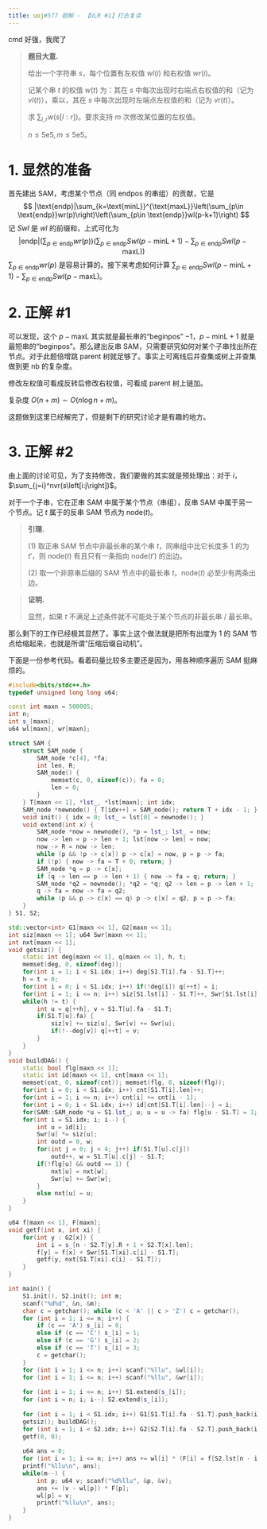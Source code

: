 ```yaml
---
title: uoj#577 题解 - 【ULR #1】打击复读
---
```


cmd 好强，我爬了

> **题目大意.**
>
> 给出一个字符串 $s$，每个位置有左权值 $wl(i)$ 和右权值 $wr(i)$。
>
> 记某个串 $t$ 的权值 $w(t)$ 为：其在 $s$ 中每次出现时右端点右权值的和（记为 $vl(t)$），乘以，其在 $s$ 中每次出现时左端点左权值的和（记为 $vr(t)$）。
>
> 求 $\sum_{l,r}w(s\left[l:r\right])$。要求支持 $m$ 次修改某位置的左权值。
>
> $n\le 5\text{e}5,m\le 5\text{e}5$。

# 1. 显然的准备

首先建出 SAM，考虑某个节点（同 endpos 的串组）的贡献，它是
$$
|\text{endp}|\sum_{k=\text{minL}}^{\text{maxL}}\left(\sum_{p\in \text{endp}}wr(p)\right)\left(\sum_{p\in \text{endp}}wl(p-k+1)\right)
$$
记 $Swl$ 是 $wl$ 的前缀和，上式可化为
$$
|\text{endp}|\left(\sum_{p\in\text{endp}}wr(p)\right)\left(\sum_{p\in\text{endp}}Swl(p-\text{minL}+1)-\sum_{p\in\text{endp}}Swl(p-\text{maxL})\right)
$$
$\sum_{p\in\text{endp}}wr(p)$ 是容易计算的。接下来考虑如何计算 $\sum_{p\in\text{endp}}Swl(p-\text{minL}+1)-\sum_{p\in\text{endp}}Swl(p-\text{maxL})$。

# 2. 正解 #1

可以发现，这个 $p-\text{maxL}$ 其实就是最长串的“beginpos” $-1$，$p-\text{minL}+1$ 就是最短串的“beginpos”。那么建出反串 SAM，只需要研究如何对某个子串找出所在节点。对于此题倍增跳 parent 树就足够了。事实上可离线后并查集或树上并查集做到更 nb 的复杂度。

修改左权值可看成反转后修改右权值，可看成 parent 树上链加。

复杂度 $O(n+m)\sim O(n\log n + m)$。

这题做到这里已经解完了，但是剩下的研究讨论才是有趣的地方。

# 3. 正解 #2

由上面的讨论可见，为了支持修改，我们要做的其实就是预处理出：对于 $i$，$\sum_{j=i}^nvr(s\left[i:j\right])$。

对于一个子串，它在正串 SAM 中属于某个节点（串组），反串 SAM 中属于另一个节点。记 $t$ 属于的反串 SAM 节点为 $\text{node}(t)$。

> **引理.**
>
> (1) 取正串 SAM 节点中非最长串的某个串 $t$，同串组中比它长度多 $1$ 的为 $t'$，则 $\text{node}(t)$ 有且只有一条指向 $\text{node}(t')$ 的出边。
>
> (2) 取一个非原串后缀的 SAM 节点中的最长串 $t$。$\text{node}(t)$ 必至少有两条出边。

> **证明.**
>
> 显然，如果 $t$ 不满足上述条件就不可能处于某个节点的非最长串 / 最长串。

那么剩下的工作已经极其显然了。事实上这个做法就是把所有出度为 $1$ 的 SAM 节点给缩起来，也就是所谓“压缩后缀自动机”。

下面是一份参考代码。看着码量比较多主要还是因为，用各种顺序遍历 SAM 挺麻烦的。

```cpp
#include<bits/stdc++.h>
typedef unsigned long long u64;

const int maxn = 500005;
int n;
int s_[maxn];
u64 wl[maxn], wr[maxn];

struct SAM {
    struct SAM_node {
        SAM_node *c[4], *fa;
        int len, R;
        SAM_node() {
            memset(c, 0, sizeof(c)); fa = 0;
            len = 0;
        }
    } T[maxn << 1], *lst_, *lst[maxn]; int idx;
    SAM_node *newnode() { T[idx++] = SAM_node(); return T + idx - 1; }
    void init() { idx = 0; lst_ = lst[0] = newnode(); }
    void extend(int x) {
        SAM_node *now = newnode(), *p = lst_; lst_ = now;
        now -> len = p -> len + 1; lst[now -> len] = now;
        now -> R = now -> len;
        while (p && !p -> c[x]) p -> c[x] = now, p = p -> fa;
        if (!p) { now -> fa = T + 0; return; }
        SAM_node *q = p -> c[x];
        if (q -> len == p -> len + 1) { now -> fa = q; return; }
        SAM_node *q2 = newnode(); *q2 = *q; q2 -> len = p -> len + 1;
        q -> fa = now -> fa = q2;
        while (p && p -> c[x] == q) p -> c[x] = q2, p = p -> fa;
    }
} S1, S2;

std::vector<int> G1[maxn << 1], G2[maxn << 1];
int siz[maxn << 1]; u64 Swr[maxn << 1];
int nxt[maxn << 1];
void getsiz() {
	static int deg[maxn << 1], q[maxn << 1], h, t;
	memset(deg, 0, sizeof(deg));
	for(int i = 1; i < S1.idx; i++) deg[S1.T[i].fa - S1.T]++;
	h = t = 0;
	for(int i = 0; i < S1.idx; i++) if(!deg[i]) q[++t] = i;
	for(int i = 1; i <= n; i++) siz[S1.lst[i] - S1.T]++, Swr[S1.lst[i] - S1.T] += wr[i];
	while(h != t) {
		int u = q[++h], v = S1.T[u].fa - S1.T;
		if(S1.T[u].fa) {
			siz[v] += siz[u], Swr[v] += Swr[u];
			if(!--deg[v]) q[++t] = v;
		}
	}
}
void buildDAG() {
	static bool flg[maxn << 1];
	static int id[maxn << 1], cnt[maxn << 1];
	memset(cnt, 0, sizeof(cnt)); memset(flg, 0, sizeof(flg));
	for(int i = 0; i < S1.idx; i++) cnt[S1.T[i].len]++;
	for(int i = 1; i <= n; i++) cnt[i] += cnt[i - 1];
	for(int i = 0; i < S1.idx; i++) id[cnt[S1.T[i].len]--] = i;
	for(SAM::SAM_node *u = S1.lst_; u; u = u -> fa) flg[u - S1.T] = 1;
	for(int i = S1.idx; i; i--) {
		int u = id[i];
		Swr[u] *= siz[u];
		int outd = 0, w;
		for(int j = 0; j < 4; j++) if(S1.T[u].c[j])
			outd++, w = S1.T[u].c[j] - S1.T;
		if(!flg[u] && outd == 1) {
			nxt[u] = nxt[w];
			Swr[u] += Swr[w];
		}
		else nxt[u] = u;
	}
}

u64 f[maxn << 1], F[maxn];
void getf(int x, int xi) {
	for(int y : G2[x]) {
		int i = s_[n - S2.T[y].R + 1 + S2.T[x].len];
		f[y] = f[x] + Swr[S1.T[xi].c[i] - S1.T];
		getf(y, nxt[S1.T[xi].c[i] - S1.T]);
	}
}

int main() {
	S1.init(), S2.init(); int m; 
	scanf("%d%d", &n, &m);
	char c = getchar(); while (c < 'A' || c > 'Z') c = getchar();
	for (int i = 1; i <= n; i++) {
		if (c == 'A') s_[i] = 0;
		else if (c == 'C') s_[i] = 1;
		else if (c == 'G') s_[i] = 2;
		else if (c == 'T') s_[i] = 3;
		c = getchar();
	}
	for (int i = 1; i <= n; i++) scanf("%llu", &wl[i]);
	for (int i = 1; i <= n; i++) scanf("%llu", &wr[i]);
	
	for (int i = 1; i <= n; i++) S1.extend(s_[i]);
	for (int i = n; i; i--) S2.extend(s_[i]);
	
	for (int i = 1; i < S1.idx; i++) G1[S1.T[i].fa - S1.T].push_back(i);
	getsiz(); buildDAG();
	for (int i = 1; i < S2.idx; i++) G2[S2.T[i].fa - S2.T].push_back(i);
	getf(0, 0);
	
	u64 ans = 0;
	for (int i = 1; i <= n; i++) ans += wl[i] * (F[i] = f[S2.lst[n - i + 1] - S2.T]);
	printf("%llu\n", ans);
	while(m--) {
		int p; u64 v; scanf("%d%llu", &p, &v);
		ans += (v - wl[p]) * F[p];
		wl[p] = v;
		printf("%llu\n", ans);
	}
}
```

